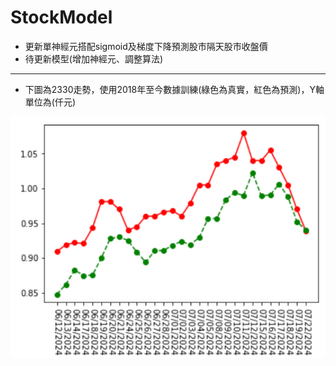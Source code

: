 # StockModel
* 更新單神經元搭配sigmoid及梯度下降預測股市隔天股市收盤價
* 待更新模型(增加神經元、調整算法)
--- 
* 下圖為2330走勢，使用2018年至今數據訓練(綠色為真實，紅色為預測)，Y軸單位為(仟元)

![image](resource/2330.png)